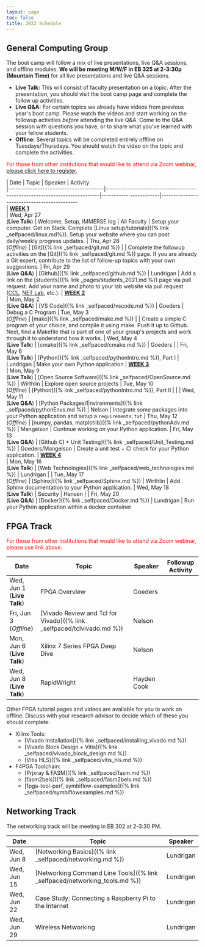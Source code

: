 ```yaml
---
layout: page
toc: false
title: 2022 Schedule
---
```



## General Computing Group


The boot camp will follow a mix of live presentations, live Q&A sessions, and offline modules.  **We will be meeting M/W/F in EB 325 at 2-3:30p (Mountain Time)** for all live presentations and live Q&A sessions.
  * **Live Talk:** This will consist of faculty presentation on a topic.  After the presentation, you should visit the boot camp page and complete the follow up activities.  
  * **Live Q&A:** For certain topics we already have videos from previous year's boot camp.  Please watch the videos and start working on the followup activities *before* attending the live Q&A.  Come to the Q&A session with questions you have, or to share what you've learned with your fellow students.
  * **Offline:** Several topics will be completed entirely offline on Tuesdays/Thursdays.  You should watch the video on the topic and complete the activities.

<span style="color:red">For those from other institutions that would like to attend via Zoom webinar, [please click here to register](https://byu.zoom.us/webinar/register/WN_ssdI-0VKQLWAyUpQ-CC2RA).</span>

| Date                                  | Topic                                                                     | Speaker               | Activity                                                         
|---------------------------------------|---------------------------------------------------------------------------|-----------    ------------|--------------------------------------------        
| <ins>**WEEK 1**</ins>                 
| Wed, Apr 27 <br /> (**Live Talk**)    | Welcome, Setup, IMMERSE log                                               | All Faculty           | Setup your computer. Get on Slack. Complete [Linux setup/tutorials]({% link _selfpaced/linux.md%}). Setup your website where you can post daily/weekly progress updates.
| Thu, Apr 28 <br /> (*Offline*)        | [Git]({% link _selfpaced/git.md %})                                    |                       | Complete the followup activities on the [Git]({% link _selfpaced/git.md %}) page.  If you are already a Git expert, contribute to the list of follow-up topics with your own suggestions.
| Fri, Apr 29 <br /> (**Live Q&A**)     | [Github]({% link _selfpaced/github.md %})                             | Lundrigan             | Add a link on the [students]({% link _pages/students_2021.md %}) page via pull request.   Add your name and photo to your lab website via pull request ([CCL](https://ccl.byu.edu), [NET Lab](https://netlab.byu.edu/), etc.). 
| <ins>**WEEK 2**</ins>                 
| Mon, May 2 <br /> (**Live Q&A**)      | [VS Code]({% link _selfpaced/vscode.md %})                             | Goeders               | Debug a C Program
| Tue, May 3 <br /> (*Offline*)         | [make]({% link _selfpaced/make.md %})                                  |                       | Create a simple C program of your choice, and compile it using make.  Push it up to Github.  Next, find a Makefile that is part of one of your group's projects and work through it to understand how it works.
| Wed, May 4 <br /> (**Live Talk**)     | [cmake]({% link _selfpaced/cmake.md %})                                | Goeders               | 
| Fri, May 6 <br /> (**Live Talk**)     | [Python]({% link _selfpaced/pythonIntro.md %}), Part I                 | Lundrigan             | Make your own Python application
| <ins>**WEEK 3**</ins>                 
| Mon, May 9 <br /> (**Live Talk**)     | [Open Source Software]({% link _selfpaced/OpenSource.md %})                                                      | Wirthlin              | Explore open source projects
| Tue, May 10 <br /> (*Offline*)        | [Python]({% link _selfpaced/pythonIntro.md %}), Part II                |                       | 
| Wed, May 11 <br /> (**Live Q&A**)     | [Python Packages/Environments]({% link _selfpaced/pythonEnvs.md %})   | Nelson                | Integrate some packages into your Python application and setup a `requirements.txt`
| Thu, May 12 <br /> (*Offline*)        | [numpy, pandas, matplotlib]({% link _selfpaced/pythonAdv.md %})       | Mangelson             | Continue working on your Python application.
| Fri, May 13 <br /> (**Live Q&A**)     | [Github CI + Unit Testing]({% link _selfpaced/Unit_Testing.md %})      | Goeders/Mangelson     | Create a unit test + CI check for your Python application.
| <ins>**WEEK 4**</ins>                 
| Mon, May 16 <br /> (**Live Talk**)    | [Web Technologies]({% link _selfpaced/web_technologies.md %})                                                                       | Lundrigan             | 
| Tue, May 17 <br /> (*Offline*)        | [Sphinx]({% link _selfpaced/Sphinx.md %})                              | Wirthlin              | Add Sphinx documentation to your Python application.
| Wed, May 18 <br /> (**Live Talk**)    | Security                                                                  |  Hansen                     | 
| Fri, May 20 <br /> (**Live Q&A**)     | [Docker]({% link _selfpaced/Docker.md %})                              | Lundrigan             | Run your Python application within a docker container

## FPGA Track

<span style="color:red">For those from other institutions that would like to attend via Zoom webinar, please use link above.</span>


| Date                                | Topic                                 | Speaker               | Followup Activity                                                         
|-------------------------------------|---------------------|-----------------|-------------------------------------------------------------------   
| Wed, Jun 1 <br /> (**Live Talk**)   | FPGA Overview                         | Goeders
| Fri, Jun 3 <br /> (*Offline*)       | [Vivado Review and Tcl for Vivado]({% link _selfpaced/tclvivado.md %})      | Nelson
| Mon, Jun 6 <br /> (**Live Talk**)   | Xilinx 7 Series FPGA Deep Dive        | Nelson
| Wed, Jun 8 <br /> (**Live Talk**)   | RapidWright                           | Hayden Cook

Other FPGA tutorial pages and videos are available for you to work on offline.  Discuss with your research advisor to decide which of these you should complete:
  * Xilinx Tools:
    * [Vivado Installation]({% link _selfpaced/installing_vivado.md %})
    * [Vivado Block Design + Vitis]({% link _selfpaced/vivado_block_design.md %})
    * [Vitis HLS]({% link _selfpaced/vitis_hls.md %})
  * F4PGA Toolchain:
    * [Prjxray & FASM]({% link _selfpaced/fasm.md %})
    * [fasm2bels]({% link _selfpaced/fasm2bels.md %})
    * [fpga-tool-perf, symbiflow-examples]({% link _selfpaced/symbiflowexamples.md %})


## Networking Track

The networking track will be meeting in EB 302 at 2-3:30 PM.

| Date          | Topic                                                                          | Speaker               
|---------------|--------------------------------------------------------------------------------|-----------------------
| Wed, Jun 8    | [Networking Basics]({% link _selfpaced/networking.md %})                    | Lundrigan
| Wed, Jun 15    | [Networking Command Line Tools]({% link _selfpaced/networking_tools.md  %}) | Lundrigan
| Wed, Jun 22   | Case Study: Connecting a Raspberry Pi to the Internet                          | Lundrigan
| Wed, Jun 29   | Wireless Networking                                                            | Lundrigan
